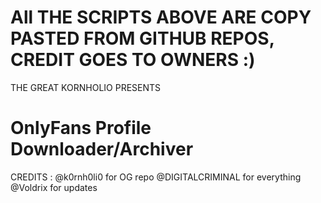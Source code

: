 # All THE SCRIPTS ABOVE ARE COPY PASTED FROM GITHUB REPOS, CREDIT GOES TO OWNERS :)

THE GREAT KORNHOLIO PRESENTS

# OnlyFans Profile Downloader/Archiver 
CREDITS : @k0rnh0li0 for OG repo
          @DIGITALCRIMINAL for everything 
          @Voldrix for updates 
